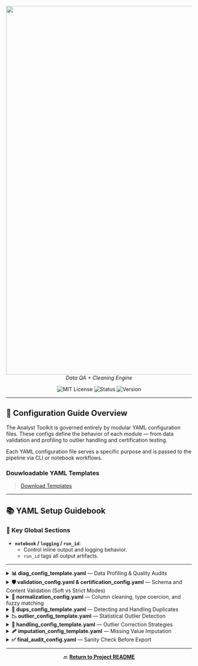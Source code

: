 <p align="center">
  <img src="../repo_files/dark_logo_banner.png" width="1000"/>
  <br>
  <em>Data QA + Cleaning Engine</em>
</p>
<p align="center">
  <img alt="MIT License" src="https://img.shields.io/badge/license-MIT-blue">
  <img alt="Status" src="https://img.shields.io/badge/status-stable-brightgreen">
  <img alt="Version" src="https://img.shields.io/badge/version-v0.1.0-blueviolet">
</p>

---

## 🧩 Configuration Guide Overview

The Analyst Toolkit is governed entirely by modular YAML configuration files. These configs define the behavior of each module — from data validation and profiling to outlier handling and certification testing.

Each YAML configuration file serves a specific purpose and is passed to the pipeline via CLI or notebook workflows.

### Douwloadable YAML Templates

>[Download Templates](config.zip)
___

## 📚 YAML Setup Guidebook


### 🔧 Key Global Sections

- **`notebook` / `logging` / `run_id`**: 
  - Control inline output and logging behavior.
  - `run_id` tags all output artifacts.

---

<details>
<summary><strong>📊 diag_config_template.yaml</strong> — Data Profiling & Quality Audits</summary>

This configuration controls the **Diagnostics** module (`run_diag_pipeline.py`), which generates a non-destructive structural and statistical profile of a dataset.

### 🔧 Key Sections

Runs the core data profiling logic, producing:
- Schema overview with types and uniqueness
- Missing value counts and percentages
- High-cardinality string fields
- Descriptive statistics (mean, std, skew, kurtosis)
- Sample data and duplicate summaries
- Audit flags (e.g., high skew, unexpected dtypes)

### `settings` (under `profile`)
- `export`: Save profile to disk (XLSX or CSV)
- `as_csv`: If true, exports CSV instead of Excel
- `export_path`: Path for saved summary
- `checkpoint`: Enable joblib-based caching
- `include_samples`: Show `df.head()` preview
- `include_metadata`: Include memory and shape stats
- `max_rows`: Row limit for previews
- `high_cardinality_threshold`: Max unique values before flagging a column

#### `quality_checks`
Used to flag data issues:
- `skew_threshold`: Flag numeric columns exceeding this skew
- `expected_dtypes`: Optional map of columns to expected types. Flags mismatches.

---

### `diagnostics.plotting`
Controls if diagnostic visualizations are generated:
- `run`: Toggle diagnostic plot generation
- `save_dir`: Path to save the plots (e.g., histograms, outlier visuals)

---

### ✅ Example

```yaml
diagnostics:
  input_path: "data/raw/my_dataset.csv"

  profile:
    run: true
    settings:
      export: true
      as_csv: false
      export_path: "exports/reports/diagnostics/diagnostics_summary.xlsx"
      max_rows: 5
      high_cardinality_threshold: 10
      quality_checks:
        skew_threshold: 2.0
        expected_dtypes:
          age: "int64"
          income: "float64"
          gender: "object"

  plotting:
    run: true
    save_dir: "exports/plots/diagnostics/"
```

</details>

<details>
<summary><strong>🛡️ validation_config.yaml & certification_config.yaml</strong> — Schema and Content Validation (Soft vs Strict Modes)</summary>

This configuration governs the schema and content validation stage of the pipeline. It can operate in two distinct modes:

- **Validation Mode (soft)** — used during exploratory analysis. The pipeline continues even if errors are detected.
- **Certification Mode (strict)** — used as a final QA gate. If any check fails, the pipeline halts (`fail_on_error: true`).

### 🔧 Key Sections
- `input_path`: path to the dataset under validation
- `schema_validation.run`: toggles the schema validation logic
- `schema_validation.fail_on_error`: enforces strict blocking in certification mode
- `rules.expected_columns`: required column names
- `rules.expected_types`: expected dtypes (e.g., float64, object, datetime64[ns])
- `rules.categorical_values`: allowed values for string columns
- `rules.numeric_ranges`: minimum/maximum thresholds for numeric fields
- `settings`: controls export paths and joblib checkpointing

Example:
```yaml
validation:
  input_path: "data/raw/my_dataset.csv"
  schema_validation:
    run: true
    fail_on_error: true  # Set false for non-blocking validation

    rules:
      expected_columns:
        - "tag_id"
        - "species"
        - "bill_length_mm"
      expected_types:
        tag_id: "object"
        species: "object"
        bill_length_mm: "float64"
      categorical_values:
        species: ["Adelie", "Chinstrap", "Gentoo"]
      numeric_ranges:
        bill_length_mm:
          min: 30.0
          max: 65.0

  settings:
    checkpoint: true
    export: true
    export_path: "exports/reports/certification/my_report.xlsx"
```

> This module supports precise QA policies and lets you define flexible column validation logic. Use `fail_on_error: false` to run audits without blocking your pipeline.
</details>

<details>
<summary><strong>🔀 normalization_config.yaml</strong> — Column cleaning, type coercion, and fuzzy matching</summary>

This configuration governs the **Normalization** module, which applies rule-based data cleaning transformations including column renaming, value mapping, typo correction, and type enforcement.

### 🔧 Key Sections

- `rename_columns`: Rename messy or inconsistent column headers
- `standardize_text_columns`: Auto-title-case or upper-case entries
- `value_mappings`: Explicit mapping dictionary for known text replacements
- `fuzzy_matching`: Runs fuzzy string matching on selected fields
  - `master_list`: List of valid values
  - `score_cutoff`: Minimum similarity score
- `parse_datetimes`: Force conversion of date columns
- `coerce_dtypes`: Enforce column data types (e.g. float64, int64)
- `preview_columns`: Fields shown in preview output or reports
- `settings`: Controls export, joblib checkpointing, and inline rendering

### ✅ Example
```yaml
normalization:
  run: true

  rules:
    rename_columns:
      'bill length (mm)': 'bill_length_mm'

    standardize_text_columns:
      - 'sex'

    value_mappings:
      sex:
        'f': 'FEMALE'
        'm': 'MALE'
        '?': 'UNKNOWN'

    fuzzy_matching:
      run: true
      settings:
        species:
          master_list: ["Adelie", "Chinstrap", "Gentoo"]
          score_cutoff: 80

    parse_datetimes:
      capture_date:
        format: '%Y-%m-%d'
        errors: 'coerce'

    coerce_dtypes:
      bill_length_mm: 'float64'

  settings:
    show_inline: true
    export: true
    export_path: "exports/reports/normalization/normalization_report.xlsx"
    checkpoint:
      run: true
      checkpoint_path: "exports/joblib/{run_id}/{run_id}_m03_df_normalized.joblib"
```
</details>

<details>
<summary><strong>📛 dups_config_template.yaml</strong> — Detecting and Handling Duplicates</summary>

This configuration governs the **Duplicate Detection** module. It supports both **flagging** and **removing** duplicate rows using custom logic.

### 🔧 Key Sections

- `subset_columns`: Columns to consider for duplicate matching (default: all)
- `keep`: Which duplicate to retain — `'first'`, `'last'`, or `False` to drop all duplicates
- `mode`: Whether to `'remove'` or `'flag'` duplicates
- `input_path`: Path to the input dataset
- `settings`: Controls export, checkpointing, and visualization

### ✅ Example
```yaml
duplicates:
  run: true
  subset_columns: null
  keep: "first"
  mode: "remove"
  input_path: "exports/joblib/{run_id}_m02_2_df_certified.joblib"

  settings:
    checkpoint: true
    checkpoint_path: "exports/joblib/{run_id}/{run_id}_m04__dupes_checkpoint.joblib"

    export: true
    export_path: "exports/reports/duplicates/duplicates_report.xlsx"
    export_format: "xlsx"

    show_inline: true

    plotting:
      run: true
      save_dir: "exports/plots/duplicates/"
```
> Optional cleanup is available for schema-variant files using `preview_drop_columns`.
</details>

<details>
<summary><strong>📉 outlier_config_template.yaml</strong> — Statistical Outlier Detection</summary>

This configuration governs the **Outlier Detection** module, which identifies anomalous values in numeric fields based on statistical rules. No data is modified — this is a non-destructive detection pass.

### 🔧 Key Sections

- `run`: Toggle to enable detection
- `method`: Detection strategy — supports `'zscore'`, `'iqr'`, or `'percentile'`
- `threshold`: Cutoff value (e.g., `3.0` for z-score, `1.5` for IQR multiplier)
- `features`: List of numeric columns to scan for outliers

### ✅ Example
```yaml
outlier_detection:
  run: true
  method: "iqr"
  threshold: 1.5
  features:
    - "bill_length_mm"
    - "body_mass_g"
```

> This stage produces a flagged dataset and optionally exports outlier distributions as plots.
</details>

<details>
<summary><strong>🧼 handling_config_template.yaml</strong> — Outlier Correction Strategies</summary>

This configuration governs the **Outlier Handling** module (`run_handling_pipeline.py`). It takes in the outputs of the outlier detection stage and applies **corrective transformations** to flagged values based on global or column-specific rules.

### 🔧 Key Sections

- **`input_df_path`**: Path to the flagged dataset from the previous detection stage  
- **`detection_results_path`**: Path to the joblib file containing outlier masks  
- **`handling_specs`**: Core section specifying how each column's outliers should be treated:
  - `clip`: cap values to upper/lower statistical bounds
  - `median`: replace with column median
  - `constant`: replace with a specified fallback value (`fill_value`)
  - `none`: leave outliers untouched
- **`__default__` / `__global__`**:
  - `__global__`: strategy applied unless overridden  
  - `__default__`: fallback if column not explicitly mentioned
- **`settings`**: Export and checkpointing behavior, display toggles

### ✅ Example
```yaml
outlier_handling:
  run: true

  input_df_path: "exports/joblib/{run_id}_m05_outliers_flagged.joblib"
  detection_results_path: "exports/joblib/{run_id}_m05_detection_results.joblib"

  handling_specs:
    __global__:
      strategy: 'none'

    bill_length_mm:
      strategy: 'clip'

    body_mass_g:
      strategy: 'median'

    flipper_length_mm:
      strategy: 'constant'
      fill_value: -999

    __default__:
      strategy: 'clip'

  settings:
    show_inline: true

    export:
      run: true
      export_path: "exports/reports/outliers/handling/outlier_handling_report.xlsx"
      as_csv: false

    checkpoint:
      run: true
      checkpoint_path: "exports/joblib/{run_id}/{run_id}_m06_df_handled.joblib"
```

> This module is typically used after `detect_outliers.yaml`. It does not perform new detection — only applies remediation to already-flagged values.

</details>

<details>
<summary><strong>🩹 imputation_config_template.yaml</strong> — Missing Value Imputation</summary>

This configuration governs the **Imputation** module (`run_imputation_pipeline.py`). It fills missing values (`NaN`) using specified strategies per column and supports both numeric and categorical imputation.

### 🔧 Key Sections

- **`input_path`**: Path to the input dataset (typically from previous outlier handling step)
- **`rules.strategies`**: Dictionary specifying how to impute each column:
  - `'mean'`: Fill with column mean (numeric only)
  - `'median'`: Fill with column median (numeric only)
  - `'mode'`: Fill with most common value
  - `'constant'`: Replace with fixed value via nested dict `{strategy: 'constant', value: ...}`

- **`settings`**: Controls plotting, inline output, checkpointing, and export location

### ✅ Example
```yaml
imputation:
  run: true
  input_path: "exports/joblib/{run_id}_m06_df_handled.joblib"

  rules:
    strategies:
      bill_length_mm: 'mean'
      body_mass_g: 'mean'
      bill_depth_mm: 'median'
      flipper_length_mm: 'median'
      sex: 'mode'
      tag_id:
        strategy: 'constant'
        value: 'UNKNOWN'
      capture_date:
        strategy: 'constant'
        value: "1900-01-01"

  settings:
    show_inline: true
    export:
      run: true
      export_path: "exports/reports/imputation/imputation_report.xlsx"
    plotting:
      run: true
      save_dir: "exports/plots/imputation/"
    checkpoint:
      run: true
      checkpoint_path: "exports/joblib/{run_id}/{run_id}_m07_df_imputed.joblib"
```

> Use this module to address data sparsity before modeling or final audits. Can be customized per column using a mix of strategy types.
</details>

<details>
<summary><strong>✅ final_audit_config.yaml</strong> — Sanity Check Before Export</summary>

This configuration governs the **Final Audit** module, a lightweight but essential QA step applied just before the final export of cleaned data. It checks for any lingering issues that may have slipped through prior transformations.

### 🔧 Key Sections

- `run`: Toggles the final audit logic
- `input_path`: Path to the dataset being audited
- `checks`: List of final sanity checks to run:
  - `no_nulls`: Flags if any null values remain
  - `expected_columns`: Ensures final schema matches expectations
  - `range_checks`: Optional column-level numeric thresholds
- `settings`: Controls export and checkpoint behavior

### ✅ Example
```yaml
final_audit:
  run: true
  input_path: "exports/joblib/{run_id}_m07_cleaned_dataset.joblib"

  checks:
    no_nulls: true
    expected_columns:
      - "tag_id"
      - "species"
      - "bill_length_mm"
      - "body_mass_g"
    range_checks:
      bill_length_mm:
        min: 25
        max: 65
      body_mass_g:
        min: 2500
        max: 6500

  settings:
    show_inline: true
    export: true
    export_path: "exports/reports/final_audit/final_audit_report.xlsx"
```

> This step ensures your output is clean, consistent, and ready for analysis or delivery. It's often used as a guardrail before dataset certification or ML model ingestion.

</details>

---

<p align="center">
  🔙 <a href="../README.md"><strong>Return to Project README</strong></a>
</p>